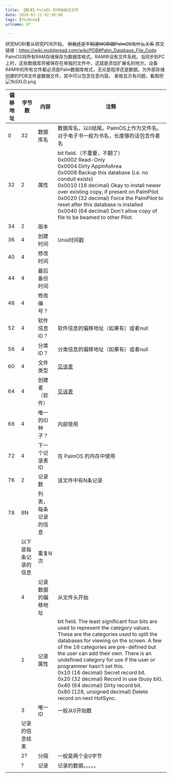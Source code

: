 ```yaml
---
title: 【翻译】PalmOS 的PDB格式文件
date: 2020-02-12 02:50:00
tags: [YouKnow]
urlname: 87

---
```

<!--markdown-->
研究MOBI要从研究PDB开始。
~~但我还是不知道MOBI跟PalmOS有什么关系~~
原文链接：<https://wiki.mobileread.com/wiki/PDB#Palm_Database_File_Code>
PalmOS将所有RAM存储保存为数据库格式。RAM中没有文件系统。当同步到PC上时，这些数据库将被保存在单独的文件中，这就是添加扩展名的地方。设备RAM中的所有文件都必须是Palm数据库格式，无论是程序还是数据。为外部存储创建的PDB文件是数据文件，其中可以包含任意内容。
表格显示有问题，看图吧  
![1bSXLD.png](https://s2.ax1x.com/2020/02/12/1bSXLD.png)

| 偏移地址 | 字节数               | 内容                 | 注释                                                         |
| -------- | -------------------- | -------------------- | ------------------------------------------------------------ |
| 0        | 32                   | 数据库名             | 数据库名，以0结尾。PalmOS上作为文件名。对于电子书一般为书名，长度够的话包含作者名 |
| 32       | 2                    | 属性                 | bit field.（不重要，不翻了）<br>0x0002 Read-Only<br>0x0004 Dirty AppInfoArea<br>0x0008 Backup this database (i.e. no conduit exists)<br>0x0010 (16 decimal) Okay to install newer over existing copy, if present on PalmPilot<br>0x0020 (32 decimal) Force the PalmPilot to reset after this database is installed<br>0x0040 (64 decimal) Don't allow copy of file to be beamed to other Pilot. |
| 34       | 2                    | 版本                 |                                                              |
| 36       | 4                    | 创建时间             | Unix时间戳                                                   |
| 40       | 4                    | 修改时间             |                                                              |
| 44       | 4                    | 最后备份时间         |                                                              |
| 48       | 4                    | 修改编号？           |                                                              |
| 52       | 4                    | 软件信息ID？         | 软件信息的偏移地址（如果有）或者null                         |
| 56       | 4                    | 分类ID？             | 分类信息的偏移地址（如果有）或者null                         |
| 60       | 4                    | 文件类型             | [见该表](https://wiki.mobileread.com/wiki/PDB#Palm_Database_File_Code) |
| 64       | 4                    | 创建者（软件）       | [见该表](https://wiki.mobileread.com/wiki/PDB#Palm_Database_File_Code) |
| 68       | 4                    | 唯一的ID种子？       | 内部使用                                                     |
| 72       | 4                    | 下一个记录表ID       | 在 PalmOS 的内存中使用                                       |
| 76       | 2                    | 记录数               | 该文件中有N条记录                                            |
| 78       | 8N                   | 列表，每条记录的信息 |                                                              |
|          | 以下是每条记录的信息 | 重复N次              |                                                              |
|          | 4                    | 记录数据的偏移地址   | 从文件头开始                                                 |
|          | 1                    | 记录属性             | bit field. The least significant four bits are used to represent the category values. These are the categories used to split the databases for viewing on the screen. A few of the 16 categories are pre-defined but the user can add their own. There is an undefined category for use if the user or programmer hasn't set this.<br>0x10 (16 decimal) Secret record bit.<br>0x20 (32 decimal) Record in use (busy bit).<br>0x40 (64 decimal) Dirty record bit.<br>0x80 (128, unsigned decimal) Delete record on next HotSync. |
|          | 3                    | 唯一ID               | 一般从0开始数                                                |
|          | 记录的信息结束       |                      |                                                              |
|          | 2?                   | 分隔                 | 一般是两个全0字节                                            |
|          | ?                    | 记录                 | 记录的数据。。。。。                                         |
|          |                      |                      |                                                              |

